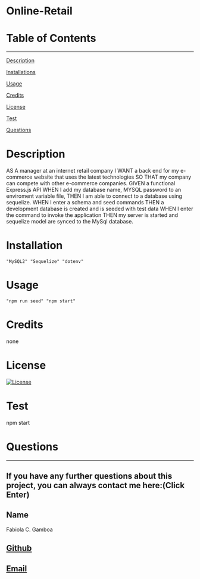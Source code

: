  
  # Online-Retail

  # Table of Contents
  _________________________________

[Description](#Description)

[Installations](#Installations)

[Usage](#Usage)

[Credits](#Credits)

[License](#License)

[Test](#Test)

[Questions](#Questions)
 

  # Description
   AS A manager at an internet retail company I WANT a back end for my e-commerce website that uses the latest technologies SO  THAT my company can compete with other e-commerce companies. GIVEN a functional Express.js API WHEN I add my database name, MYSQL password to an enviroment variable file, THEN I am able to connect to a database using sequelize. WHEN I enter a schema and seed commands THEN a development database is created and is seeded with test data WHEN I enter the command to invoke the application THEN my server is started and sequelize model are synced to the MySql database.

  # Installation
    "MySQL2" "Sequelize" "dotenv"

  # Usage
    "npm run seed" "npm start" 

  # Credits
  none

  # License
  [![License](https://img.shields.io/badge/License--blue.svg)](https://opensource.org/licenses/)
  
  # Test
  npm start

  # Questions
  _________________________________

  ## If you have any further questions about this project, you can always contact me here:(Click Enter)

  ## Name
  Fabiola C. Gamboa

  ## [Github](https://github.com/Fabskickass)
  

  ## [Email](fabiscg79@gmail.com)

  
